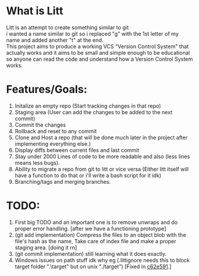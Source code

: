 # What is Litt
Litt is an attempt to create something similar to git<br>i wanted a name similar to git so i replaced "g" with the 1st letter of my name and added another "t" at the end.<br>
This project aims to produce a working VCS "Version Control System" that actually works and it aims to be small and simple enough to be educational so anyone can read the code and understand how a Version Control System works.

# Features/Goals:
1. Initalize an empty repo (Start tracking changes in that repo)
2. Staging area (User can add the changes to be added to the next commit)
3. Commit the changes
4. Rollback and reset to any commit
5. Clone and Host a repo (that will be done much later in the project after implementing everything else.)
6. Display diffs between current files and last commit
7. Stay under 2000 Lines of code to be more readable and also (less lines means less bugs).
8. Ability to migrate a repo from git to litt or vice versa (Either litt itself will have a function to do that or i'll write a bash script for it idk)
9. Branching/tags and merging branches.


# TODO:
1. First big TODO and an important one is to remove unwraps and do proper error handling. [after we have a functioning prototype]
2. (git add implementation) Compress the files to an object blob with the file's hash as the name, Take care of index file and make a proper staging area. [doing it rn]
3. (git commit implementation) still learning what it does exactly.
4. Windows issues on path stuff idk why eg (.littignore needs this to block target folder ".\target" but on unix "./target") [Fixed in [c62e591](https://github.com/BiltosLab/littr/commit/c62e5913322dee52a0f29eb4296948183d603e33).]